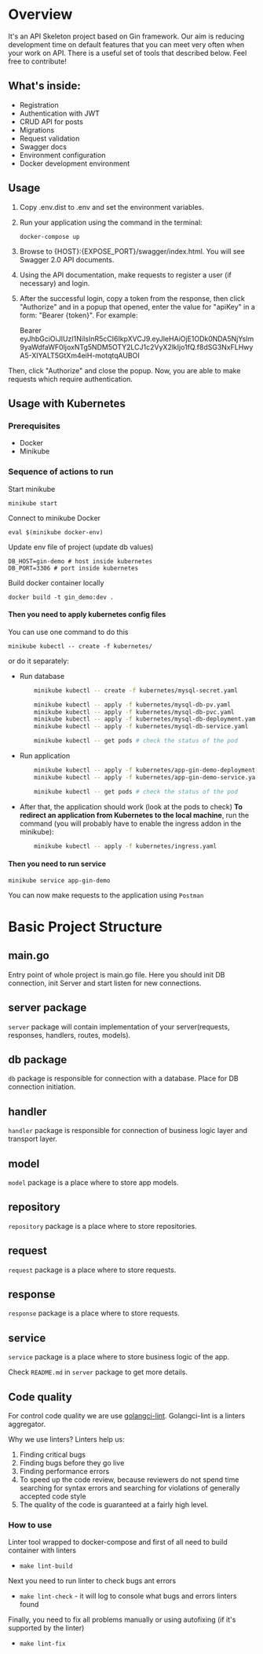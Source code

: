 # Overview
It's an API Skeleton project based on Gin framework.
Our aim is reducing development time on default features that you can meet very often when your work on API.
There is a useful set of tools that described below. Feel free to contribute!

## What's inside:

- Registration
- Authentication with JWT
- CRUD API for posts
- Migrations
- Request validation
- Swagger docs
- Environment configuration
- Docker development environment

## Usage
1. Copy .env.dist to .env and set the environment variables.
2. Run your application using the command in the terminal:

    `docker-compose up`
3. Browse to {HOST}:{EXPOSE_PORT}/swagger/index.html. You will see Swagger 2.0 API documents.
4. Using the API documentation, make requests to register a user (if necessary) and login.
5. After the successful login, copy a token from the response, then click "Authorize" and in a popup that opened, enter the value for "apiKey" in a form:
"Bearer {token}". For example:


    Bearer eyJhbGciOiJIUzI1NiIsInR5cCI6IkpXVCJ9.eyJleHAiOjE1ODk0NDA5NjYsIm9yaWdfaWF0IjoxNTg5NDM5OTY2LCJ1c2VyX2lkIjo1fQ.f8dSG3NxFLHwyA5-XIYALT5GtXm4eiH-motqtqAUBOI 

   
Then, click "Authorize" and close the popup.
Now, you are able to make requests which require authentication.

## Usage with Kubernetes
### Prerequisites
- Docker
- Minikube

### Sequence of actions to run
Start minikube

    minikube start

Connect to minikube Docker

    eval $(minikube docker-env)

Update env file of project (update db values)

    DB_HOST=gin-demo # host inside kubernetes
    DB_PORT=3306 # port inside kubernetes

Build docker container locally

    docker build -t gin_demo:dev .

#### Then you need to apply kubernetes config files

You can use one command to do this

    minikube kubectl -- create -f kubernetes/

or do it separately:

- Run database
    ```bash
        minikube kubectl -- create -f kubernetes/mysql-secret.yaml
    
        minikube kubectl -- apply -f kubernetes/mysql-db-pv.yaml
        minikube kubectl -- apply -f kubernetes/mysql-db-pvc.yaml
        minikube kubectl -- apply -f kubernetes/mysql-db-deployment.yaml
        minikube kubectl -- apply -f kubernetes/mysql-db-service.yaml
    
        minikube kubectl -- get pods # check the status of the pod
    ```

- Run application
    ```bash
        minikube kubectl -- apply -f kubernetes/app-gin-demo-deployment.yaml
        minikube kubectl -- apply -f kubernetes/app-gin-demo-service.yaml
    
        minikube kubectl -- get pods # check the status of the pod
    ```
- After that, the application should work (look at the pods to check)
**To redirect an application from Kubernetes to the local machine**, run the command (you will probably have to enable the ingress addon in the minikube):
    ```bash
        minikube kubectl -- apply -f kubernetes/ingress.yaml
    ```

#### Then you need to run service

    minikube service app-gin-demo

You can now make requests to the application using `Postman`

# Basic Project Structure

## main.go
Entry point of whole project is main.go file. Here you should init DB connection, init Server  and start listen for new connections.

## server package
`server` package will contain implementation of your server(requests, responses, handlers, routes, models).

## db package
`db` package is responsible for connection with a database. Place for DB connection initiation.
 
 ## handler
 `handler` package is responsible for connection of business logic layer and transport layer.

## model
`model` package is a place where to store app models.

## repository
`repository` package is a place where to store repositories.

## request
`request` package is a place where to store requests.

## response
`response` package is a place where to store requests.

## service
`service` package is a place where to store business logic of the app.

Check `README.md` in `server` package to get more details.

## Code quality
For control code quality we are use [golangci-lint](https://github.com/golangci/golangci-lint).
Golangci-lint is a linters aggregator.

Why we use linters? Linters help us:
1. Finding critical bugs
2. Finding bugs before they go live
3. Finding performance errors
4. To speed up the code review, because reviewers do not spend time searching for syntax errors and searching for
violations of generally accepted code style
5. The quality of the code is guaranteed at a fairly high level.

### How to use
Linter tool wrapped to docker-compose and first of all need to build container with linters

- `make lint-build`

Next you need to run linter to check bugs ant errors

- `make lint-check` - it will log to console what bugs and errors linters found

Finally, you need to fix all problems manually or using autofixing (if it's supported by the linter)

- `make lint-fix` 
